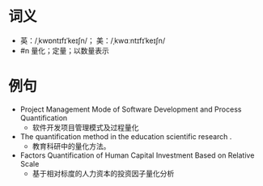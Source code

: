 # 词义
- 英：/ˌkwɒntɪfɪˈkeɪʃn/； 美：/ˌkwɑːntɪfɪˈkeɪʃn/
- #n 量化；定量；以数量表示
# 例句
- Project Management Mode of Software Development and Process Quantification
	- 软件开发项目管理模式及过程量化
- The quantification method in the education scientific research .
	- 教育科研中的量化方法。
- Factors Quantification of Human Capital Investment Based on Relative Scale
	- 基于相对标度的人力资本的投资因子量化分析
